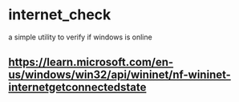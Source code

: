 # internet_check
a simple utility to verify if windows is online

## https://learn.microsoft.com/en-us/windows/win32/api/wininet/nf-wininet-internetgetconnectedstate
